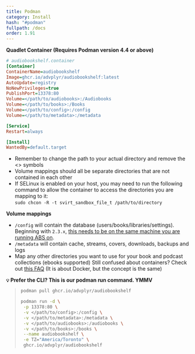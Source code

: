 ```yaml
---
title: Podman
category: Install
hash: "#podman"
fullpath: /docs
order: 1.91
---
```


**Quadlet Container (Requires Podman version 4.4 or above)**

```ini
# audiobookshelf.container
[Container]
ContainerName=audiobookshelf
Image=ghcr.io/advplyr/audiobookshelf:latest
AutoUpdate=registry
NoNewPrivileges=true
PublishPort=13378:80
Volume=</path/to/audiobooks>:/Audiobooks
Volume=</path/to/books>:/Books
Volume=</path/to/config>:/config
Volume=</path/to/metadata>:/metadata

[Service]
Restart=always

[Install]
WantedBy=default.target
```

<div class=warn>
<ul>
<li>Remember to change the path to your actual directory and remove the &#60;&#62; symbols</li>
<li>Volume mappings should all be separate directories that are not contained in each other</li>
<li>
    If SELinux is enabled on your host, you may need to run the following command to allow the container to access the directories you are mapping to it:
    <br/>
    <code>sudo chcon -R -t svirt_sandbox_file_t /path/to/directory</code>
</li>
</li>
</ul>
</div>

**Volume mappings**

- `/config` will contain the database (users/books/libraries/settings). Beginning with `2.3.x`, [this needs to be on the same machine you are running ABS on](/guides/migration-and-backups#from-version-22x).
- `/metadata` will contain cache, streams, covers, downloads, backups and logs
- Map any other directories you want to use for your book and podcast collections (ebooks supported)
Still confused about containers? Check out [this FAQ](/faq/server#im-still-confused-about-what-docker-and-containers-are-and-how-they-work) (It is about Docker, but the concept is the same)

**``💡`` Prefer the CLI? This is our podman run command. YMMV**

> ```bash
>podman pull ghcr.io/advplyr/audiobookshelf
>
>podman run -d \
>  -p 13378:80 \
>  -v </path/to/config>:/config \
>  -v </path/to/metadata>:/metadata \
>  -v </path/to/audiobooks>:/audiobooks \
>  -v </path/to/books>:/books \
>  --name audiobookshelf \
>  -e TZ="America/Toronto" \
>  ghcr.io/advplyr/audiobookshelf
>```

